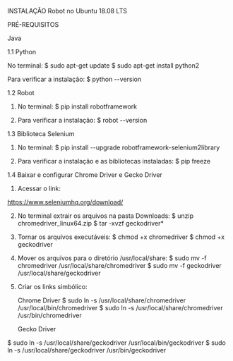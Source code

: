 INSTALAÇÃO Robot no Ubuntu 18.08 LTS

PRÉ-REQUISITOS

Java

1.1 Python

No terminal:
$ sudo apt-get update
$ sudo apt-get install python2

Para verificar a instalação:
$ python --version

1.2 Robot

1. No terminal:
$ pip install robotframework

2. Para verificar a instalação:
$ robot --version

1.3 Biblioteca Selenium

1. No terminal:
$ pip install --upgrade robotframework-selenium2library

2. Para verificar a instalação e as bibliotecas instaladas:
$ pip freeze

1.4 Baixar e configurar Chrome Driver e Gecko Driver

1. Acessar o link:

https://www.seleniumhq.org/download/

2. No terminal extrair os arquivos na pasta Downloads:
$ unzip chromedriver_linux64.zip
$ tar -xvzf geckodriver*

3. Tornar os arquivos executáveis:
$ chmod +x chromedriver
$ chmod +x geckodriver

4. Mover os arquivos para o diretório /usr/local/share:
$ sudo mv -f chromedriver /usr/local/share/chromedriver
$ sudo mv -f geckodriver /usr/local/share/geckodriver


5. Criar os links simbólico:

     Chrome Driver
$ sudo ln -s /usr/local/share/chromedriver /usr/local/bin/chromedriver
$ sudo ln -s /usr/local/share/chromedriver /usr/bin/chromedriver

    Gecko Driver

$ sudo ln -s /usr/local/share/geckodriver /usr/local/bin/geckodriver
$ sudo ln -s /usr/local/share/geckodriver /usr/bin/geckodriver
